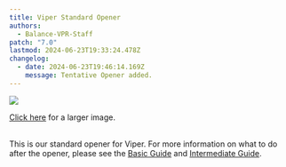```yaml
---
title: Viper Standard Opener
authors:
  - Balance-VPR-Staff
patch: "7.0"
lastmod: 2024-06-23T19:33:24.478Z
changelog:
  - date: 2024-06-23T19:46:14.169Z
    message: Tentative Opener added.
---
```

![](/img/jobs/vpr/viper-tentative-standard-opener.png)

[Click here](https://www.thebalanceffxiv.com/img/jobs/vpr/viper-tentative-standard-opener.png) for a larger image. 

\
This is our standard opener for Viper. For more information on what to do after the opener, please see the [Basic Guide](https://www.thebalanceffxiv.com/jobs/melee/viper/basic-guide/) and [Intermediate Guide](https://www.thebalanceffxiv.com/jobs/melee/viper/intermediate-guide/). [](https://www.thebalanceffxiv.com/img/jobs/vpr/tentativeprereleaseopener.png)